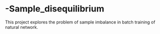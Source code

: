 # -Sample_disequilibrium
This project explores the problem of sample imbalance in batch training of natural network.
